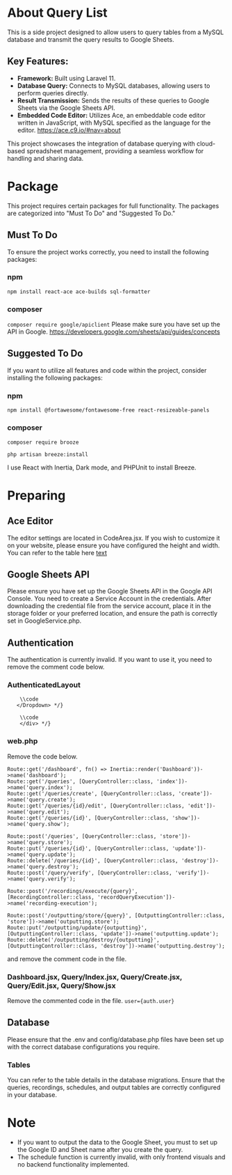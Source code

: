 
# About Query List
This is a side project designed to allow users to query tables from a MySQL database and transmit the query results to Google Sheets.

## Key Features:
- **Framework:** Built using Laravel 11.
- **Database Query:** Connects to MySQL databases, allowing users to perform queries directly.
- **Result Transmission:** Sends the results of these queries to Google Sheets via the Google Sheets API.
- **Embedded Code Editor:** Utilizes Ace, an embeddable code editor written in JavaScript, with MySQL specified as the language for the editor.
  https://ace.c9.io/#nav=about
  
This project showcases the integration of database querying with cloud-based spreadsheet management, providing a seamless workflow for handling and sharing data.

# Package
This project requires certain packages for full functionality. The packages are categorized into "Must To Do" and "Suggested To Do."

## Must To Do
To ensure the project works correctly, you need to install the following packages:

### npm
`npm install react-ace ace-builds sql-formatter`

### composer
`composer require google/apiclient`
Please make sure you have set up the API in Google.
https://developers.google.com/sheets/api/guides/concepts

## Suggested To Do
If you want to utilize all features and code within the project, consider installing the following packages:

### npm
`npm install @fortawesome/fontawesome-free react-resizeable-panels`

### composer
`composer require brooze`

`php artisan breeze:install`

I use React with Inertia, Dark mode, and PHPUnit to install Breeze.

# Preparing

## Ace Editor
The editor settings are located in CodeArea.jsx. If you wish to customize it on your website, please ensure you have configured the height and width.
You can refer to the table here
[text](https://ace.c9.io/#nav=howto)

## Google Sheets API
Please ensure you have set up the Google Sheets API in the Google API Console. You need to create a Service Account in the credentials. After downloading the credential file from the service account, place it in the storage folder or your preferred location, and ensure the path is correctly set in GoogleService.php.

## Authentication
The authentication is currently invalid. If you want to use it, you need to remove the comment code below.

### AuthenticatedLayout
```{/* <Dropdown>
    \\code
   </Dropdown> */}
```

```{/* <div className="px-4">
    \\code
    </div> */}
```

### web.php
Remove the code below.
```
Route::get('/dashboard', fn() => Inertia::render('Dashboard'))->name('dashboard');
Route::get('/queries', [QueryController::class, 'index'])->name('query.index');
Route::get('/queries/create', [QueryController::class, 'create'])->name('query.create');
Route::get('/queries/{id}/edit', [QueryController::class, 'edit'])->name('query.edit');
Route::get('/queries/{id}', [QueryController::class, 'show'])->name('query.show');

Route::post('/queries', [QueryController::class, 'store'])->name('query.store');
Route::put('/queries/{id}', [QueryController::class, 'update'])->name('query.update');
Route::delete('/queries/{id}', [QueryController::class, 'destroy'])->name('query.destroy');
Route::post('/query/verify', [QueryController::class, 'verify'])->name('query.verify');

Route::post('/recordings/execute/{query}', [RecordingController::class, 'recordQueryExecution'])->name('recording-execution');

Route::post('/outputting/store/{query}', [OutputtingController::class, 'store'])->name('outputting.store');
Route::put('/outputting/update/{outputting}', [OutputtingController::class, 'update'])->name('outputting.update');
Route::delete('/outputting/destroy/{outputting}', [OutputtingController::class, 'destroy'])->name('outputting.destroy');
```

and remove the comment code in the file.

### Dashboard.jsx, Query/Index.jsx, Query/Create.jsx, Query/Edit.jsx, Query/Show.jsx
Remove the commented code in the file.
`user={auth.user}`

## Database
Please ensure that the .env and config/database.php files have been set up with the correct database configurations you require.

### Tables
You can refer to the table details in the database migrations. Ensure that the queries, recordings, schedules, and output tables are correctly configured in your database.

# Note
- If you want to output the data to the Google Sheet, you must to set up the Google ID and Sheet name after you create the query.
- The schedule function is currently invalid, with only frontend visuals and no backend functionality implemented.
